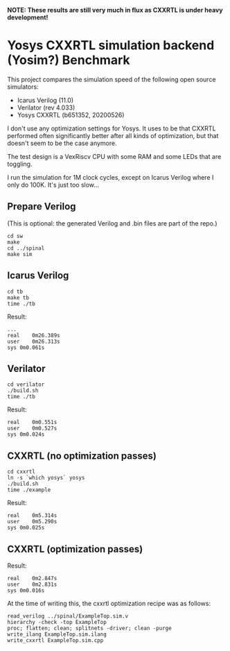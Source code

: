 
**NOTE: These results are still very much in flux as CXXRTL is under heavy development!**

# Yosys CXXRTL simulation backend (Yosim?) Benchmark

This project compares the simulation speed of the following open source simulators:

* Icarus Verilog (11.0)
* Verilator (rev 4.033)
* Yosys CXXRTL (b651352, 20200526)

I don't use any optimization settings for Yosys. It uses to be that CXXRTL performed often significantly better
after all kinds of optimization, but that doesn't seem to be the case anymore.

The test design is a VexRiscv CPU with some RAM and some LEDs that are toggling.

I run the simulation for 1M clock cycles, except on Icarus Verilog where I only do 100K. It's just too slow...

## Prepare Verilog

(This is optional: the generated Verilog and .bin files are part of the repo.)

```
cd sw
make
cd ../spinal
make sim
```

## Icarus Verilog

```
cd tb
make tb
time ./tb
```

Result:
```
...
real	0m26.389s
user	0m26.313s
sys	0m0.061s
```

## Verilator
```
cd verilator
./build.sh
time ./tb
```

Result:
```
real	0m0.551s
user	0m0.527s
sys	0m0.024s
```

## CXXRTL (no optimization passes)
```
cd cxxrtl
ln -s `which yosys` yosys
./build.sh
time ./example
```

Result:
```
real	0m5.314s
user	0m5.290s
sys	0m0.025s
```

## CXXRTL (optimization passes)

Result:
```
real	0m2.847s
user	0m2.831s
sys	0m0.016s
```

At the time of writing this, the cxxrtl optimization recipe was as follows:
```
read_verilog ../spinal/ExampleTop.sim.v
hierarchy -check -top ExampleTop
proc; flatten; clean; splitnets -driver; clean -purge
write_ilang ExampleTop.sim.ilang
write_cxxrtl ExampleTop.sim.cpp
```



